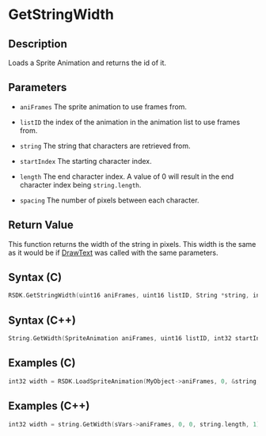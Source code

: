 # GetStringWidth

## Description
Loads a Sprite Animation and returns the id of it.

## Parameters

- `aniFrames`
The sprite animation to use frames from.

- `listID`
the index of the animation in the animation list to use frames from.

- `string`
The string that characters are retrieved from.

- `startIndex`
The starting character index.

- `length`
The end character index. A value of 0 will result in the end character index being `string.length`.

- `spacing`
The number of pixels between each character.

## Return Value
This function returns the width of the string in pixels. This width is the same as it would be if [DrawText](TODO) was called with the same parameters.

## Syntax (C)
```c
RSDK.GetStringWidth(uint16 aniFrames, uint16 listID, String *string, int32 startIndex, int32 length, int32 spacing);
```

## Syntax (C++)
```cpp
String.GetWidth(SpriteAnimation aniFrames, uint16 listID, int32 startIndex, int32 length, int32 spacing);
```

## Examples (C)
```c
int32 width = RSDK.LoadSpriteAnimation(MyObject->aniFrames, 0, &string, 0, string.length, 1);
```

## Examples (C++)
```cpp
int32 width = string.GetWidth(sVars->aniFrames, 0, 0, string.length, 1);
```